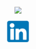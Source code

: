
<p align="center">
  <img width="500" src="https://github.com/Estephaniemagalhaes/Estephaniemagalhaes/blob/main/hI%2C%20There.gif">
</p>


<p align="center" How to reach me: >
<p align="center">
<a href= "https://www.linkedin.com/in/estephanie-magalhães"><img width="50" src="Linkedin.png"/></a>